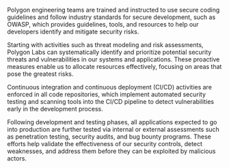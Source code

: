 Polygon engineering teams are trained and instructed to use secure coding guidelines and follow industry standards for secure development, such as OWASP, which provides guidelines, tools, and resources to help our developers identify and mitigate security risks.

Starting with activities such as threat modeling and risk assessments, Polygon Labs can systematically identify and prioritize potential security threats and vulnerabilities in our systems and applications. These proactive measures enable us to allocate resources effectively, focusing on areas that pose the greatest risks.

Continuous integration and continuous deployment (CI/CD) activities are enforced in all code repositories, which implement automated security testing and scanning tools into the CI/CD pipeline to detect vulnerabilities early in the development process.

Following development and testing phases, all applications expected to go into production are further tested via internal or external assessments such as penetration testing, security audits, and bug bounty programs. These efforts help validate the effectiveness of our security controls, detect weaknesses, and address them before they can be exploited by malicious actors.